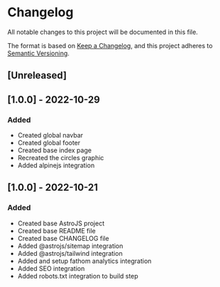 # Changelog
All notable changes to this project will be documented in this file.

The format is based on [Keep a Changelog](https://keepachangelog.com/en/1.0.0/),
and this project adheres to [Semantic Versioning](https://semver.org/spec/v2.0.0.html).

## [Unreleased]

## [1.0.0] - 2022-10-29
### Added
- Created global navbar
- Created global footer
- Created base index page
- Recreated the circles graphic
- Added alpinejs integration

## [1.0.0] - 2022-10-21
### Added
- Created base AstroJS project
- Created base README file
- Created base CHANGELOG file
- Added @astrojs/sitemap integration
- Added @astrojs/tailwind integration
- Added and setup fathom analytics integration
- Added SEO integration
- Added robots.txt integration to build step